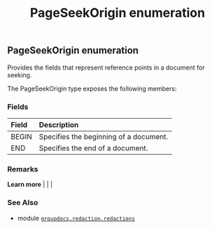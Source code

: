 ﻿---
title: PageSeekOrigin enumeration
second_title: GroupDocs.Redaction for Python via .NET API References
description: 
type: docs
weight: 260
url: /python-net/groupdocs.redaction.redactions/pageseekorigin/
is_root: false
---

## PageSeekOrigin enumeration

Provides the fields that represent reference points in a document for seeking.



The PageSeekOrigin type exposes the following members:

### Fields
| Field | Description |
| :- | :- |
| BEGIN | Specifies the beginning of a document. |
| END | Specifies the end of a document. |



### Remarks 


**Learn more** |
|
 |

### See Also
* module [`groupdocs.redaction.redactions`](..)
